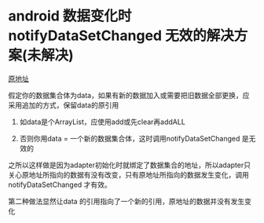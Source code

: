 # android 数据变化时notifyDataSetChanged 无效的解决方案(未解决)
[原地址](http://ningtukun.blog.163.com/blog/static/18654144520142725053404/)

假定你的数据集合体为data，如果有新的数据加入或需要把旧数据全部更换，应采用追加的方式，保留data的原引用

1. 如data是个ArrayList，应使用add或先clear再addALL

2. 否则你用data = 一个新的数据集合体，这时调用notifyDataSetChanged 是无效的

之所以这样做是因为adapter初始化时就绑定了数据集合的地址，所以adapter只关心原地址所指向的数据有没有改变，只有原地址所指向的数据发生变化，调用notifyDataSetChanged 才有效。

第二种做法显然让data 的引用指向了一个新的引用，原地址的数据并没有发生变化